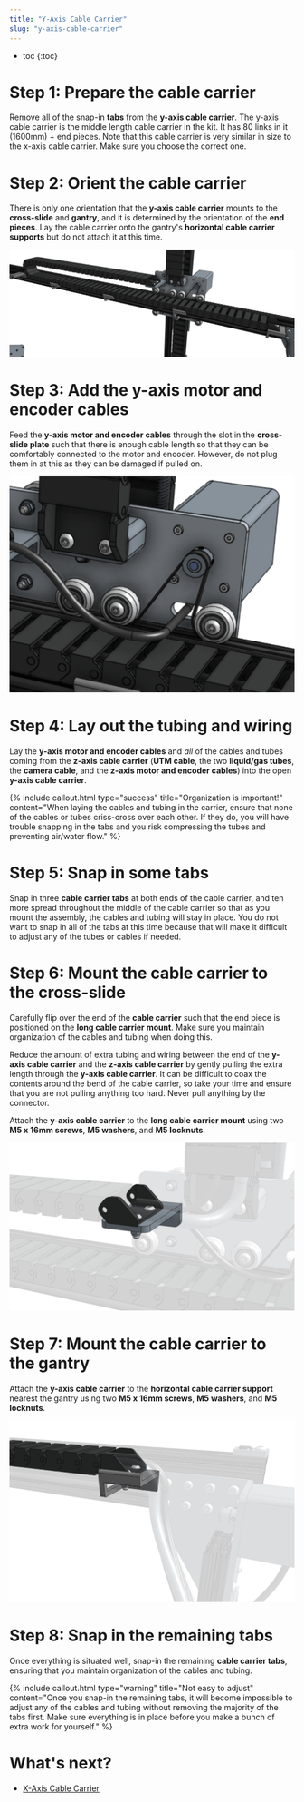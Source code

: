 ```yaml
---
title: "Y-Axis Cable Carrier"
slug: "y-axis-cable-carrier"
---
```


* toc
{:toc}


# Step 1: Prepare the cable carrier

Remove all of the snap-in **tabs** from the **y-axis cable carrier**. The y-axis cable carrier is the middle length cable carrier in the kit. It has 80 links in it (1600mm) + end pieces. Note that this cable carrier is very similar in size to the x-axis cable carrier. Make sure you choose the correct one.

# Step 2: Orient the cable carrier

There is only one orientation that the **y-axis cable carrier** mounts to the **cross-slide** and **gantry**, and it is determined by the orientation of the **end pieces**. Lay the cable carrier onto the gantry's **horizontal cable carrier supports** but do not attach it at this time.

![y axis cc empty.png](_images/y_axis_cc_empty.png)



# Step 3: Add the y-axis motor and encoder cables

Feed the **y-axis motor and encoder cables** through the slot in the **cross-slide plate** such that there is enough cable length so that they can be comfortably connected to the motor and encoder. However, do not plug them in at this as they can be damaged if pulled on.

![y motor cable.png](_images/y_motor_cable.png)



# Step 4: Lay out the tubing and wiring

Lay the **y-axis motor and encoder cables** and *all* of the cables and tubes coming from the **z-axis cable carrier** (**UTM cable**, the two **liquid/gas tubes**, the **camera cable**, and the **z-axis motor and encoder cables**) into the open **y-axis cable carrier**.

{%
include callout.html
type="success"
title="Organization is important!"
content="When laying the cables and tubing in the carrier, ensure that none of the cables or tubes criss-cross over each other. If they do, you will have trouble snapping in the tabs and you risk compressing the tubes and preventing air/water flow."
%}



# Step 5: Snap in some tabs

Snap in three **cable carrier tabs** at both ends of the cable carrier, and ten more spread throughout the middle of the cable carrier so that as you mount the assembly, the cables and tubing will stay in place. You do not want to snap in all of the tabs at this time because that will make it difficult to adjust any of the tubes or cables if needed.

# Step 6: Mount the cable carrier to the cross-slide

Carefully flip over the end of the **cable carrier** such that the end piece is positioned on the **long cable carrier mount**. Make sure you maintain organization of the cables and tubing when doing this.


Reduce the amount of extra tubing and wiring between the end of the **y-axis cable carrier** and the **z-axis cable carrier** by gently pulling the extra length through the **y-axis cable carrier**. It can be difficult to coax the contents around the bend of the cable carrier, so take your time and ensure that you are not pulling anything too hard. Never pull anything by the connector.


Attach the **y-axis cable carrier** to the **long cable carrier mount** using two **M5 x 16mm screws**, **M5 washers**, and **M5 locknuts**.

![y cc cross slide mount.png](_images/y_cc_cross_slide_mount.png)



# Step 7: Mount the cable carrier to the gantry

Attach the **y-axis cable carrier** to the **horizontal cable carrier support** nearest the gantry using two **M5 x 16mm screws**, **M5 washers**, and **M5 locknuts**.

![y axis cc gantry mount.png](_images/y_axis_cc_gantry_mount.png)



# Step 8: Snap in the remaining tabs

Once everything is situated well, snap-in the remaining **cable carrier tabs**, ensuring that you maintain organization of the cables and tubing.

{%
include callout.html
type="warning"
title="Not easy to adjust"
content="Once you snap-in the remaining tabs, it will become impossible to adjust any of the cables and tubing without removing the majority of the tabs first. Make sure everything is in place before you make a bunch of extra work for yourself."
%}





# What's next?

 * [X-Axis Cable Carrier](../cables-and-tubing/x-axis-cable-carrier.md)
